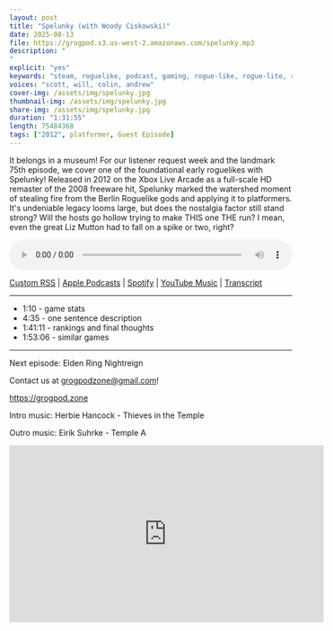 ```yaml
---
layout: post
title: "Spelunky (with Woody Ciskowski)"
date: 2025-08-13
file: https://grogpod.s3.us-west-2.amazonaws.com/spelunky.mp3
description: "
"
explicit: "yes" 
keywords: "steam, roguelike, podcast, gaming, rogue-like, rogue-lite, roguelite, spelunky, platformer, derek yu"
voices: "scott, will, colin, andrew"
cover-img: /assets/img/spelunky.jpg
thumbnail-img: /assets/img/spelunky.jpg
share-img: /assets/img/spelunky.jpg
duration: "1:31:55"
length: 75484368   
tags: ["2012", platformer, Guest Episode]
---
```


It belongs in a museum! For our listener request week and the landmark 75th episode, we cover one of the foundational early roguelikes with Spelunky! Released in 2012 on the Xbox Live Arcade as a full-scale HD remaster of the 2008 freeware hit, Spelunky marked the watershed moment of stealing fire from the Berlin Roguelike gods and applying it to platformers. It's undeniable legacy looms large, but does the nostalgia factor still stand strong? Will the hosts go hollow trying to make THIS one THE run? I mean, even the great Liz Mutton had to fall on a spike or two, right?

<div class="container">
  <audio controls style="width: 100%;">
    <source src="https://grogpod.s3.us-west-2.amazonaws.com/spelunky.mp3">
  </audio>
</div>

[Custom RSS](https://grogpod.zone/feed.xml) | [Apple Podcasts](https://podcasts.apple.com/us/podcast/vellum/id1650474911?i=1000715392460) | [Spotify](https://open.spotify.com/episode/3XD6pmAuD2b4k1xpxrmg11) | [YouTube Music](https://music.youtube.com/playlist?list=PL-ShOmyMvd4jYFChE6tgj0JYG8RKK4xe0) | [Transcript](https://github.com/ScottBurger/going_rogue_podcast/blob/master/docs/transcripts/vellum.txt)

---
* 1:10 - game stats
* 4:35 - one sentence description
* 1:41:11 - rankings and final thoughts
* 1:53:06 - similar games
  
---

Next episode: Elden Ring Nightreign

Contact us at grogpodzone@gmail.com!

https://grogpod.zone

Intro music: Herbie Hancock - Thieves in the Temple

Outro music: Eirik Suhrke - Temple A


<div class="embed-responsive embed-responsive-16by9">
<iframe width="560" height="315" src="https://www.youtube.com/embed/xxxxxxx" title="YouTube video player" frameborder="0" allow="accelerometer; autoplay; clipboard-write; encrypted-media; gyroscope; picture-in-picture" allowfullscreen></iframe>
</div>
